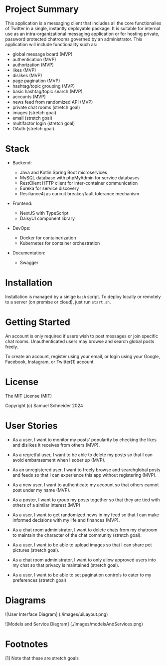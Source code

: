 # Project Summary

This application is a messaging client that includes all the core functionalies of Twitter in a single, instantly deployable package. It is suitable for internal use as an intra-organizational messaging application or for hosting private, password protected chatrooms governed by an administrator. This application will include functionality such as:

* global message board (MVP)
* authentication (MVP)
* authorization (MVP)
* likes (MVP)
* dislikes (MVP)
* page pagination (MVP)
* hashtag/topic grouping (MVP)
* basic hashtag/topic search (MVP)
* accounts (MVP)
* news feed from randomized API (MVP)
* private chat rooms (stretch goal)
* images (stretch goal)
* email (stretch goal)
* multifactor login (stretch goal)
* OAuth (stretch goal)

# Stack

* Backend:
  * Java and Kotlin Spring Boot microservices
  * MySQL database with phpMyAdmin for service databases
  * RestClient HTTP client for inter-container communication
  * Eureka for service discovery
  * Resiliance4j as curcuit breaker/fault tolerance mechanism

* Frontend:
  * NextJS with TypeScript
  * DaisyUI component library

* DevOps:
  * Docker for containerization
  * Kubernetes for container orchestration

* Documentation:
  * Swagger

# Installation

Installation is managed by a sinlge `bash` script. To deploy locally or remotely to a server (on premise or cloud), just run `start.sh`.

# Getting Started

An account is only required if users wish to post messages or join specific chat rooms. Unauthenticated users may browse and search global posts freely.

To create an account, register using your email, or login using your Google, Facebook, Instagram, or Twitter[1] account

# License

The MIT License (MIT)

Copyright (c) Samuel Schneider 2024

# User Stories

* As a user, I want to monitor my posts' popularity by checking the likes and dislikes it receives from others (MVP).
* As a regretful user, I want to be able to delete my posts so that I can avoid embarassment when I sober up (MVP).
* As an unregistered user, I want to freely browse and searchglobal posts and feeds so that I can experience this app without registering (MVP).
* As a new user, I want to authenticate my account so that others cannot post under my name (MVP).
* As a poster, I want to group my posts together so that they are tied with others of a similar interest (MVP)
* As a user, I want to get randomized news in my feed so that I can make informed decisions with my life and finances (MVP).

* As a chat room administrator, I want to delete chats from my chatroom to maintain the character of the chat community (stretch goal).
* As a user, I want to be able to upload images so that I can share pet pictures (stretch goal).
* As a chat room administrator, I want to only allow approved users into my chat so that privacy is maintained (stretch goal).
* As a user, I want to be able to set pagination controls to cater to my preferences (stretch goal)

# Diagrams

![User Interface Diagram] (./images/uiLayout.png)

![Models and Service Diagram] (./images/modelsAndServices.png)

# Footnotes

[1] Note that these are stretch goals
